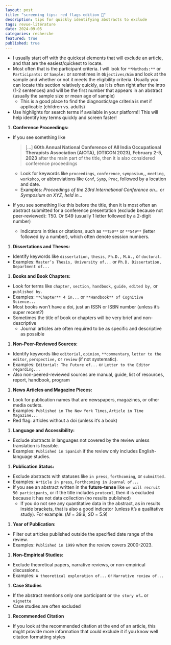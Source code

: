 ```yaml
---
layout: post
title: "screening tips: red flags edition 🚩"
description: tips for quickly identifying abstracts to exclude
tags: revue-litérature
date: 2024-09-05
categories: recherche
featured: true
published: true
---
```


- I usually start off with the quickest elements that will exclude an article, and that are the easiest/quickest to locate.
- Most often that is the participant criteria. I will look for `**Methods:**` or `Participants:` or `Sample:` or sometimes in `Objectives/Aim` and look at the sample and whether or not it meets the eligibility criteria. Usually you can locate this section relatively quickly, as it is often right after the intro (1-2 sentences) and will be the first number that appears in an abstract (usually the sample size or mean age of sample)
  - This is a good place to find the diagnostic/age criteria is met if applicable (children vs. adults)
- Use highlights for search terms if available in your platform!! This will help identify key terms quickly and screen faster!

1. **Conference Proceedings:**

- If you see something like

  > [...] **60th Annual National Conference of All India Occupational Therapists Association (AIOTA), (OTICON 2023), February 2-5, 2023** after the main part of the title, then it is also considered conference proceedings

  - Look for keywords like `proceedings`, `conference`, `symposium,`, `meeting`, `workshop`, or abbreviations like `Conf`, `Symp`, `Proc`, followed by a location and date.
  - Examples: _Proceedings of the 23rd International Conference on..._ or _Symposium on XYZ, held in..._

- If you see something like this before the title, then it is most often an abstract submitted for a conference presentation (exclude because not peer-reviewed): T50. Or S49 (usually 1 letter followed by a 2-digit number)
  - Indicators in titles or citations, such as `**T50**` or `**S49**` (letter followed by a number), which often denote session numbers.

1. **Dissertations and Theses:**

- Identify keywords like `dissertation,` `thesis,` `Ph.D.,` `M.A.,` or `doctoral.`
- Examples: `Master’s Thesis, University of...` or `Ph.D. Dissertation, Department of...`

1. **Books and Book Chapters:**

- Look for terms like `chapter,` `section,` `handbook,` `guide,` `edited by,` or `published by.`
- Examples: `**Chapter** 4 in...` or `**Handbook** of Cognitive Science...`
- Most books won’t have a doi, just an ISSN or ISBN number (unless it’s super recent?)
- Sometimes the title of book or chapters will be very brief and non-descriptive
  - Journal articles are often required to be as specific and descriptive as possible

1. **Non-Peer-Reviewed Sources:**

- Identify keywords like `editorial`, `opinion`, `**commentary`, `letter to the editor`, `perspective,` or `review` (if not systematic).
- Examples: `Editorial: The Future of...` or `Letter to the Editor regarding...`
- Also non-peered-reviewed sources are manual, guide, list of resources, report, handbook, program

1. **News Articles and Magazine Pieces:**

- Look for publication names that are newspapers, magazines, or other media outlets.
- Examples: `Published in The New York Times`, `Article in Time Magazine...`
- Red flag: articles without a doi (unless it’s a book)

1. **Language and Accessibility:**

- Exclude abstracts in languages not covered by the review unless translation is feasible.
- Examples: `Published in Spanish` if the review only includes English-language studies.

1. **Publication Status:**

- Exclude abstracts with statuses like `in press`, `forthcoming`, or `submitted.`
- Examples: `Article in press`, `Forthcoming in Journal of...`
- If you see an abstract written in the **future-tense** like `we will recruit 50 participants`, or if the title includes `protocol`, then it is excluded because it has not data collection (no results published)
  - If you do not see any quantitative data in the abstract, as in results inside brackets, that is also a good indicator (unless it’s a qualitative study). For example: (_M_ = 39.9, _SD_ = 5.9)

1. **Year of Publication:**

- Filter out articles published outside the specified date range of the review.
- Examples: `Published in 1999` when the review covers 2000-2023.

1. **Non-Empirical Studies:**

- Exclude theoretical papers, narrative reviews, or non-empirical discussions.
- Examples: `A theoretical exploration of...` or `Narrative review of...`

1. **Case Studies**

- If the abstract mentions only one participant or `the story of…` or `vignette`
- Case studies are often excluded

1. **Recommended Citation**

- If you look at the recommended citation at the end of an article, this might provide more information that could exclude it if you know well citation formatting styles
